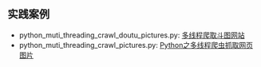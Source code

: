 ## 实践案例
* python_muti_threading_crawl_doutu_pictures.py: [多线程爬取斗图网站](https://mp.weixin.qq.com/s?__biz=MzAxMjUyNDQ5OA==&mid=2653553695&idx=1&sn=9af85e5b5a1349b8cece9612b5a443ae&chksm=806e2aa2b719a3b4a0aaa0f79721a017b318b46179083a4ee4b409019bff4299d655c3c08b8f&mpshare=1&scene=24&srcid=0718kQ8DXtK1MvKuKn69v1oI#rd)
* python_muti_threading_crawl_pictures.py: [Python之多线程爬虫抓取网页图片](https://mp.weixin.qq.com/s?__biz=MjM5MzI5MTQ1Mg==&mid=2247484594&idx=1&sn=c3efbb3784302941276b5835799acf0d&chksm=a698096191ef8077987481b1932c9bd8b9903fbd80883e5edcafaa280554be786a5d6ee386dd&mpshare=1&scene=1&srcid=06228QlO3L0ehMi4IWcBgHpm#rd)